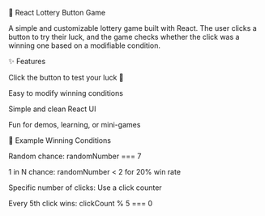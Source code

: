 🎰 React Lottery Button Game

A simple and customizable lottery game built with React. The user clicks a button to try their luck, and the game checks whether the click was a winning one based on a modifiable condition.

✨ Features

Click the button to test your luck 🎲

Easy to modify winning conditions

Simple and clean React UI

Fun for demos, learning, or mini-games


🧩 Example Winning Conditions

Random chance: randomNumber === 7         

1 in N chance: randomNumber < 2 for 20% win rate

Specific number of clicks: Use a click counter

Every 5th click wins: clickCount % 5 === 0         